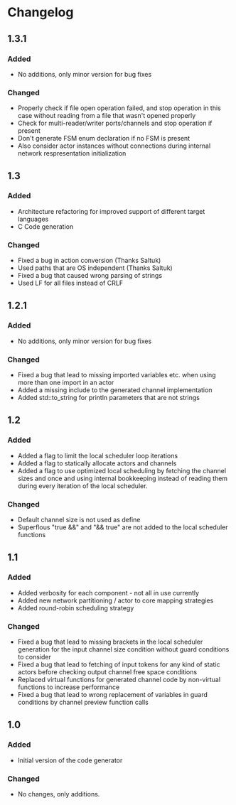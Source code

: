 # Changelog

## 1.3.1

### Added
 * No additions, only minor version for bug fixes
 
### Changed
 * Properly check if file open operation failed, and stop operation in this case without reading from a file that wasn't opened properly
 * Check for multi-reader/writer ports/channels and stop operation if present
 * Don't generate FSM enum declaration if no FSM is present
 * Also consider actor instances without connections during internal network respresentation initialization

## 1.3

### Added
 * Architecture refactoring for improved support of different target languages
 * C Code generation

### Changed
 * Fixed a bug in action conversion (Thanks Saltuk)
 * Used paths that are OS independent (Thanks Saltuk)
 * Fixed a bug that caused wrong parsing of strings
 * Used LF for all files instead of CRLF

## 1.2.1

### Added
 * No additions, only minor version for bug fixes
 
### Changed
 * Fixed a bug that lead to missing imported variables etc. when using more than one import in an actor
 * Added a missing include to the generated channel implementation
 * Added std::to_string for println parameters that are not strings

## 1.2

### Added
 * Added a flag to limit the local scheduler loop iterations
 * Added a flag to statically allocate actors and channels
 * Added a flag to use optimized local scheduling by fetching the channel sizes and once and using internal bookkeeping instead of reading them during every iteration of the local scheduler.

### Changed
 * Default channel size is not used as define
 * Superflous "true &&" and "&& true" are not added to the local scheduler functions

## 1.1

### Added
 * Added verbosity for each component - not all in use currently
 * Added new network partitioning / actor to core mapping strategies
 * Added round-robin scheduling strategy

### Changed
 * Fixed a bug that lead to missing brackets in the local scheduler generation for the input channel size condition without guard conditions to consider
 * Fixed a bug that lead to fetching of input tokens for any kind of static actors before checking output channel free space conditions
 * Replaced virtual functions for generated channel code by non-virtual functions to increase performance
 * Fixed a bug that lead to wrong replacement of variables in guard conditions by channel preview function calls

## 1.0

### Added
 * Initial version of the code generator

### Changed
 * No changes, only additions.

